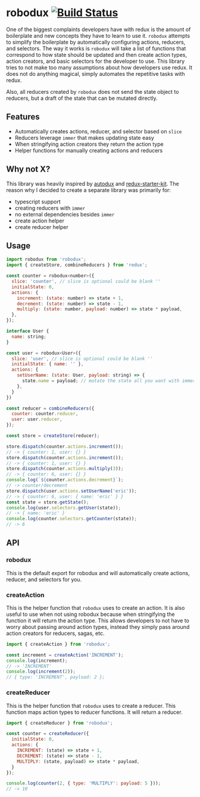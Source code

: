 # robodux [![Build Status](https://travis-ci.org/neurosnap/robodux.svg?branch=master)](https://travis-ci.org/neurosnap/robodux)

One of the biggest complaints developers have with redux is the amount of
boilerplate and new concepts they have to learn to use it.  `robodux` attempts
to simplify the boilerplate by automatically configuring actions, reducers, and
selectors.  The way it works is `robodux` will take a list of functions that
correspond to how state should be updated and then create action types, action
creators, and basic selectors for the developer to use.  This library tries to
not make too many assumptions about how developers use redux.  It does not
do anything magical, simply automates the repetitive tasks with redux.

Also, all reducers created by `robodux` does not send the state object to reducers,
but a draft of the state that can be mutated directly.

## Features

* Automatically creates actions, reducer, and selector based on `slice`
* Reducers leverage `immer` that makes updating state easy
* When stringifying action creators they return the action type
* Helper functions for manually creating actions and reducers

## Why not X?

This library was heavily inspired by [autodux](https://github.com/ericelliott/autodux) and [redux-starter-kit](https://github.com/markerikson/redux-starter-kit).
The reason why I decided to create a separate library was primarily for:

* typescript support
* creating reducers with `immer`
* no external dependencies besides `immer`
* create action helper
* create reducer helper

## Usage

```js
import robodux from 'robodux';
import { createStore, combineReducers } from 'redux';

const counter = robodux<number>({
  slice: 'counter', // slice is optional could be blank ''
  initialState: 0,
  actions: {
    increment: (state: number) => state + 1,
    decrement: (state: number) => state - 1,
    multiply: (state: number, payload: number) => state * payload,
  },
});

interface User {
  name: string;
}

const user = robodux<User>({
  slice: 'user', // slice is optional could be blank ''
  initialState: { name: '' },
  actions: {
    setUserName: (state: User, payload: string) => {
      state.name = payload; // mutate the state all you want with immer
    },
  }
})

const reducer = combineReducers({
  counter: counter.reducer,
  user: user.reducer,
});

const store = createStore(reducer);

store.dispatch(counter.actions.increment());
// -> { counter: 1, user: {} }
store.dispatch(counter.actions.increment());
// -> { counter: 1, user: {} }
store.dispatch(counter.actions.multiply(3));
// -> { counter: 6, user: {} }
console.log(`${counter.actions.decrement}`);
// -> counter/decrement
store.dispatch(user.actions.setUserName('eric'));
// -> { counter: 6, user: { name: 'eric' } }
const state = store.getState();
console.log(user.selectors.getUser(state));
// -> { name: 'eric' }
console.log(counter.selectors.getCounter(state));
// -> 6
```

## API

### robodux

This is the default export for robodux and will automatically create actions, reducer, and selectors
for you.

### createAction

This is the helper function that `robodux` uses to create an action.  It is also useful to use
when not using robodux because when stringifying the function it will return the action type.
This allows developers to not have to worry about passing around action types, instead they simply
pass around action creators for reducers, sagas, etc.

```js
import { createAction } from 'robodux';

const increment = createAction('INCREMENT');
console.log(increment);
// -> 'INCREMENT'
console.log(increment(2));
// { type: 'INCREMENT', payload: 2 };
```

### createReducer

This is the helper function that `robodux` uses to create a reducer.  This function maps action types
to reducer functions.  It will return a reducer.

```js
import { createReducer } from 'robodux';

const counter = createReducer({
  initialState: 0,
  actions: {
    INCREMENT: (state) => state + 1,
    DECREMENT: (state) => state - 1,
    MULTIPLY: (state, payload) => state * payload,
  }
});

console.log(counter(2, { type: 'MULTIPLY': payload: 5 }));
// -> 10
```
